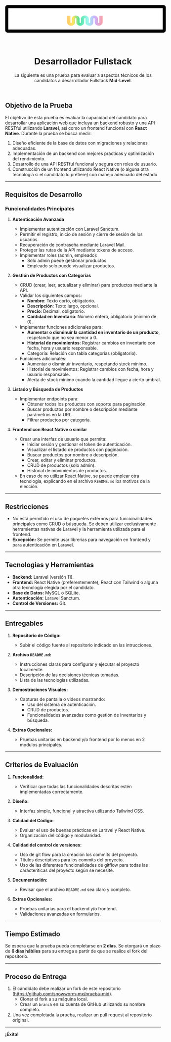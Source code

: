 <div align="center">
	<div >
		<img style="background-color: #000; display: inline-block; padding: 10px; border-radius: 8px;" width="500" src="assets/logo.png" alt="Snowworm Logo">
	</div>
   <br>
   <br>
    <h1 width="200">Desarrollador Fullstack</h1>
	<p>La siguiente es una prueba para evaluar a aspectos técnicos de los candidatos a desarrollador Fullstack <b>Mid-Level</b>.</p>
	<br>
</div>

## Objetivo de la Prueba

El objetivo de esta prueba es evaluar la capacidad del candidato para desarrollar una aplicación web que incluya un backend robusto y una API RESTful utilizando **Laravel**, así como un frontend funcional con **React Native**. Durante la prueba se busca medir:

1. Diseño eficiente de la base de datos con migraciones y relaciones adecuadas.
2. Implementación de un backend con mejores prácticas y optimización del rendimiento.
3. Desarrollo de una API RESTful funcional y segura con roles de usuario.
4. Construcción de un frontend utilizando React Native (o alguna otra tecnología si el candidato lo prefiere) con manejo adecuado del estado.

---

## Requisitos de Desarrollo

### Funcionalidades Principales

1. **Autenticación Avanzada**
   - Implementar autenticación con Laravel Sanctum.
   - Permitir el registro, inicio de sesión y cierre de sesión de los usuarios.
   - Recuperación de contraseña mediante Laravel Mail.
   - Proteger las rutas de la API mediante tokens de acceso.
   - Implementar roles (admin, empleado):
      * Solo admin puede gestionar productos.
      * Empleado solo puede visualizar productos.

2. **Gestión de Productos con Categorías**
   - CRUD (crear, leer, actualizar y eliminar) para productos mediante la API.
   - Validar los siguientes campos:
     - **Nombre**: Texto corto, obligatorio.
     - **Descripción**: Texto largo, opcional.
     - **Precio**: Decimal, obligatorio.
     - **Cantidad en Inventario**: Número entero, obligatorio (mínimo de 0).
   - Implementar funciones adicionales para:
     - **Aumentar o disminuir la cantidad en inventario de un producto**, respetando que no sea menor a 0.
     - **Historial de movimientos**: Registrar cambios en inventario con fecha, hora y usuario responsable.
     - Categoría: Relación con tabla categorías (obligatorio).
   - Funciones adicionales:
      * Aumentar o disminuir inventario, respetando stock mínimo.
      * Historial de movimientos: Registrar cambios con fecha, hora y usuario responsable.
      * Alerta de stock mínimo cuando la cantidad llegue a cierto umbral.

3. **Listado y Búsqueda de Productos**
   - Implementar endpoints para:
     - Obtener todos los productos con soporte para paginación.
     - Buscar productos por nombre o descripción mediante parámetros en la URL.
     - Filtrar productos por categoría.

4. **Frontend con React Native o similar**
   - Crear una interfaz de usuario que permita:
     - Iniciar sesión y gestionar el token de autenticación.
     - Visualizar el listado de productos con paginación.
     - Buscar productos por nombre o descripción.
     - Crear, editar y eliminar productos.
     - CRUD de productos (solo admin).
     - Historial de movimientos de productos.
   - En caso de no utilizar React Native, se puede emplear otra tecnología, explicando en el archivo `README.md` los motivos de la elección.

---

## Restricciones

- No está permitido el uso de paquetes externos para funcionalidades principales como CRUD o búsqueda. Se deben utilizar exclusivamente herramientas nativas de Laravel y la herramienta utilizada para el frontend.
- **Excepción:** Se permite usar librerías para navegación en frontend y para autenticación en Laravel.

---

## Tecnologías y Herramientas

- **Backend:** Laravel (versión 11).
- **Frontend:** React Native (preferentemente), React con Tailwind o alguna otra tecnología elegida por el candidato.
- **Base de Datos:** MySQL o SQLite.
- **Autenticación:** Laravel Sanctum.
- **Control de Versiones:** Git.

---

## Entregables

1. **Repositorio de Código:**
   - Subir el código fuente al repositorio indicado en las intrucciones.

2. **Archivo `README.md`:**
   - Instrucciones claras para configurar y ejecutar el proyecto localmente.
   - Descripción de las decisiones técnicas tomadas.
   - Lista de las tecnologías utilizadas.

3. **Demostraciones Visuales:**
   - Capturas de pantalla o videos mostrando:
     - Uso del sistema de autenticación.
     - CRUD de productos.
     - Funcionalidades avanzadas como gestión de inventarios y búsqueda.
  
4. **Extras Opcionales:**
   - Pruebas unitarias en backend y/o frontend por lo menos en 2 modulos principales.

---

## Criterios de Evaluación

1. **Funcionalidad:**
   - Verificar que todas las funcionalidades descritas estén implementadas correctamente.

2. **Diseño:**
   - Interfaz simple, funcional y atractiva utilizando Tailwind CSS.

3. **Calidad del Código:**
   - Evaluar el uso de buenas prácticas en Laravel y React Native.
   - Organización del código y modularidad.

4. **Calidad del control de versiones:**

   - Uso de git flow para la creación los commits del proyecto.
   - Títulos descriptivos para los commits del proyecto.
   - Uso de las diferentes funcionalidades de gitflow para todas las carácteriticas del proyecto según se necesite.

5. **Documentación:**
   - Revisar que el archivo `README.md` sea claro y completo.

6. **Extras Opcionales:**
   - Pruebas unitarias para el backend y/o frontend.
   - Validaciones avanzadas en formularios.

---

## Tiempo Estimado

Se espera que la prueba pueda completarse en **2 días**. Se otorgará un plazo de **6 días hábiles** para su entrega a partir de que se realice el fork del repositorio.

---

## Proceso de Entrega

1. El candidato debe realizar un fork de este repositorio (https://github.com/snowworm-mx/prueba-mid).
    * Clonar el fork a su máquina local.
    * Crear un `branch` en su cuenta de GitHub utilizando su nombre completo.
2. Una vez completada la prueba, realizar un pull request al repositorio original.

---

**¡Éxito!**
